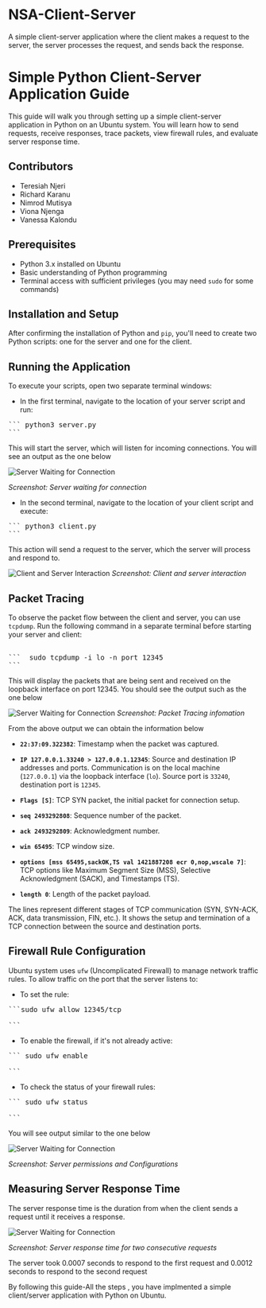 # NSA-Client-Server
A simple client-server application where the client makes a request to the server, the server processes the request, and sends back the response.

# Simple Python Client-Server Application Guide

This guide will walk you through setting up a simple client-server application in Python on an Ubuntu system. You will learn how to send requests, receive responses, trace packets, view firewall rules, and evaluate server response time.

## Contributors

- Teresiah Njeri
- Richard Karanu
- Nimrod Mutisya
- Viona Njenga
- Vanessa Kalondu

## Prerequisites
- Python 3.x installed on Ubuntu
- Basic understanding of Python programming
- Terminal access with sufficient privileges (you may need `sudo` for some commands)

## Installation and Setup

After confirming the installation of Python and `pip`, you'll need to create two Python scripts: one for the server and one for the client.

## Running the Application

To execute your scripts, open two separate terminal windows:

- In the first terminal, navigate to the location of your server script and run:

<pre>
``` python3 server.py
```
</pre>

This will start the server, which will listen for incoming connections. You will see an output as the one below

![Server Waiting for Connection](serverwaitingconnection.png)


*Screenshot: Server waiting for connection*

- In the second terminal, navigate to the location of your client script and execute:

<pre>
``` python3 client.py
```
</pre>

This action will send a request to the server, which the server will process and respond to.

![Client and Server Interaction](client-server.png)
*Screenshot: Client and server interaction*

 

## Packet Tracing

To observe the packet flow between the client and server, you can use `tcpdump`. Run the following command in a separate terminal before starting your server and client: 


<pre>

```  sudo tcpdump -i lo -n port 12345
```
</pre>



This will display the packets that are being sent and received on the loopback interface on port 12345. You should see the output such as the one below 

![Server Waiting for Connection](packet-tracing.png)
*Screenshot: Packet Tracing infomation*


From the above output we can obtain the information below 
- **`22:37:09.322382`**: Timestamp when the packet was captured.

- **`IP 127.0.0.1.33240 > 127.0.0.1.12345`**: Source and destination IP addresses and ports. Communication is on the local machine (`127.0.0.1`) via the loopback interface (`lo`). Source port is `33240`, destination port is `12345`.

- **`Flags [S]`**: TCP SYN packet, the initial packet for connection setup.

- **`seq 2493292808`**: Sequence number of the packet.

- **`ack 2493292809`**: Acknowledgment number.

- **`win 65495`**: TCP window size.

- **`options [mss 65495,sackOK,TS val 1421887208 ecr 0,nop,wscale 7]`**: TCP options like Maximum Segment Size (MSS), Selective Acknowledgment (SACK), and Timestamps (TS).

- **`length 0`**: Length of the packet payload.

The lines represent different stages of TCP communication (SYN, SYN-ACK, ACK, data transmission, FIN, etc.). It shows the setup and termination of a TCP connection between the source and destination ports.

## Firewall Rule Configuration

Ubuntu system uses `ufw` (Uncomplicated Firewall) to manage network traffic rules. To allow traffic on the port that the server listens to:

- To set the rule:

<pre>
```sudo ufw allow 12345/tcp

```
</pre>



- To enable the firewall, if it's not already active:

<pre>
``` sudo ufw enable

```
</pre>


- To check the status of your firewall rules:

<pre>
``` sudo ufw status

```
</pre>
You will see output similar to the one below

![Server Waiting for Connection](firewallstatus.png)

*Screenshot: Server permissions and Configurations*



## Measuring Server Response Time

The server response time is the duration from when the client sends a request until it receives a response.

![Server Waiting for Connection](responsetime.png)

*Screenshot: Server response time for two consecutive requests*

The server took 0.0007 seconds to respond to the first request and 0.0012 seconds to respond to the second request


By following this guide-All the steps , you have implmented a simple client/server application with Python on Ubuntu.



